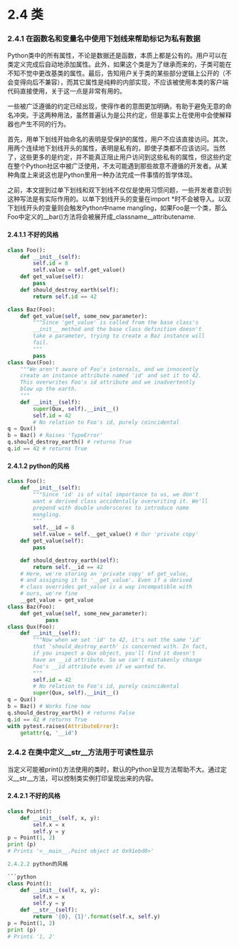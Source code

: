 # 2.4 类

### 2.4.1 在函数名和变量名中使用下划线来帮助标记为私有数据

Python类中的所有属性，不论是数据还是函数，本质上都是公有的。用户可以在类定义完成后自动地添加属性。此外，如果这个类是为了继承而来的，子类可能在不知不觉中更改基类的属性。最后，告知用户关于类的某些部分逻辑上公开的（不会变得向后不兼容），而其它属性是纯粹的内部实现，不应该被使用本类的客户端代码直接使用，关于这一点是非常有用的。

一些被广泛遵循的约定已经出现，使得作者的意图更加明确，有助于避免无意的命名冲突。于这两种用法，虽然普遍认为是公共约定，但是事实上在使用中会使解释器也产生不同的行为。

首先，用单下划线开始命名的表明是受保护的属性，用户不应该直接访问。其次，用两个连续地下划线开头的属性，表明是私有的，即使子类都不应该访问。当然了，这些更多的是约定，并不能真正阻止用户访问到这些私有的属性，但这些约定在整个Python社区中被广泛使用，不太可能遇到那些故意不遵循的开发者。从某种角度上来说这也是Python里用一种办法完成一件事情的哲学体现。

之前，本文提到过单下划线和双下划线不仅仅是使用习惯问题，一些开发者意识到这种写法是有实际作用的。以单下划线开头的变量在import *时不会被导入。以双下划线开头的变量则会触发Python中name mangling，如果Foo是一个类，那么Foo中定义的\_\_bar()方法将会被展开成_classname__attributename.

#### 2.4.1.1 不好的风格

```python
class Foo():
    def __init__(self):
        self.id = 8
        self.value = self.get_value()
    def get_value(self):
        pass
    def should_destroy_earth(self):
        return self.id == 42

class Baz(Foo):
    def get_value(self, some_new_parameter):
        """Since 'get_value' is called from the base class's
        __init__ method and the base class definition doesn't
        take a parameter, trying to create a Baz instance will
        fail.
        """
        pass
class Qux(Foo):
    """We aren't aware of Foo's internals, and we innocently
    create an instance attribute named 'id' and set it to 42.
    This overwrites Foo's id attribute and we inadvertently
    blow up the earth.
    """
    def __init__(self):
        super(Qux, self).__init__()
        self.id = 42
        # No relation to Foo's id, purely coincidental
q = Qux()
b = Baz() # Raises 'TypeError'
q.should_destroy_earth() # returns True
q.id == 42 # returns True
```

#### 2.4.1.2 python的风格

```python
class Foo():
    def __init__(self):
        """Since 'id' is of vital importance to us, we don't
        want a derived class accidentally overwriting it. We'll
        prepend with double underscores to introduce name
        mangling.
        """
        self.__id = 8
        self.value = self.__get_value() # Our 'private copy'
    def get_value(self):
        pass

    def should_destroy_earth(self):
        return self.__id == 42
    # Here, we're storing an 'private copy' of get_value,
    # and assigning it to '__get_value'. Even if a derived
    # class overrides get_value is a way incompatible with
    # ours, we're fine
    __get_value = get_value
class Baz(Foo):
    def get_value(self, some_new_parameter):
            pass
class Qux(Foo):
    def __init__(self):
        """Now when we set 'id' to 42, it's not the same 'id'
        that 'should_destroy_earth' is concerned with. In fact,
        if you inspect a Qux object, you'll find it doesn't
        have an __id attribute. So we can't mistakenly change
        Foo's __id attribute even if we wanted to.
        """
        self.id = 42
        # No relation to Foo's id, purely coincidental
        super(Qux, self).__init__()
q = Qux()
b = Baz() # Works fine now
q.should_destroy_earth() # returns False
q.id == 42 # returns True
with pytest.raises(AttributeError):
    getattr(q, '__id')        

```

### 2.4.2 在类中定义__str__方法用于可读性显示

当定义可能被print()方法使用的类时，默认的Python呈现方法帮助不大。通过定义__str__方法，可以控制类实例打印呈现出来的内容。

#### 2.4.2.1 不好的风格

```python
class Point():
    def __init__(self, x, y):
        self.x = x
        self.y = y
p = Point(1, 2)
print (p)
# Prints '<__main__.Point object at 0x91ebd0>'

2.4.2.2 python的风格

```python
class Point():
    def __init__(self, x, y):
        self.x = x
        self.y = y
    def __str__(self):
        return '{0}, {1}'.format(self.x, self.y)
p = Point(1, 2)
print (p)
# Prints '1, 2'
